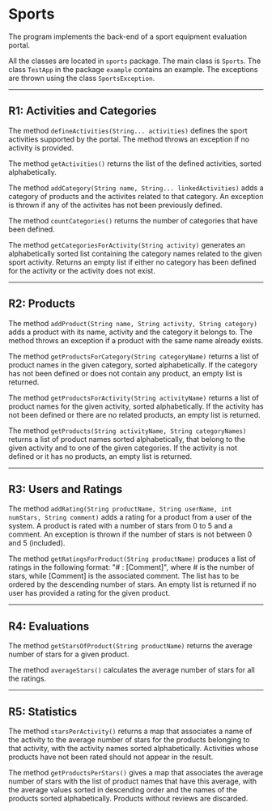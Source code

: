 # Sports

The program implements the back-end of a sport equipment evaluation portal.

All the classes are located in `sports` package. The main class is `Sports`. The class `TestApp` in the package `example` contains an example. The exceptions are thrown using the class `SportsException`.

---

## R1: Activities and Categories
The method `defineActivities(String... activities)` defines the sport activities supported by the portal. The method throws an exception if no activity is provided.

The method `getActivities()` returns the list of the defined activities, sorted alphabetically.

The method `addCategory(String name, String... linkedActivities)` adds a category of products and the activites related to that category. An exception is thrown if any of the activites has not been previously defined.

The method `countCategories()` returns the number of categories that have been defined.

The method `getCategoriesForActivity(String activity)` generates an alphabetically sorted list containing the category names related to the given sport activity. Returns an empty list if either no category has been defined for the activity or the activity does not exist.

---

## R2: Products
The method `addProduct(String name, String activity, String category)` adds a product with its name, activity and the category it belongs to. The method throws an exception if a product with the same name already exists.

The method `getProductsForCategory(String categoryName)` returns a list of product names in the given category, sorted alphabetically. If the category has not been defined or does not contain any product, an empty list is returned.

The method `getProductsForActivity(String activityName)` returns a list of product names for the given activity, sorted alphabetically. If the activity has not been defined or there are no related products, an empty list is returned.

The method `getProducts(String activityName, String categoryNames)` returns a list of product names sorted alphabetically, that belong to the given activity and to one of the given categories. If the activity is not defined or it has no products, an empty list is returned.

---

## R3: Users and Ratings
The method `addRating(String productName, String userName, int numStars, String comment)` adds a rating for a product from a user of the system. A product is rated with a number of stars from 0 to 5 and a comment. An exception is thrown if the number of stars is not between 0 and 5 (included).

The method `getRatingsForProduct(String productName)` produces a list of ratings in the following format: "# : [Comment]", where # is the number of stars, while [Comment] is the associated comment. The list has to be ordered by the descending number of stars. An empty list is returned if no user has provided a rating for the given product.

---

## R4: Evaluations
The method `getStarsOfProduct(String productName)` returns the average number of stars for a given product.

The method `averageStars()` calculates the average number of stars for all the ratings.

---

## R5: Statistics
The method `starsPerActivity()` returns a map that associates a name of the activity to the average number of stars for the products belonging to that activity, with the activity names sorted alphabetically. Activities whose products have not been rated should not appear in the result.

The method `getProductsPerStars()` gives a map that associates the average number of stars with the list of product names that have this average, with the average values sorted in descending order and the names of the products sorted alphabetically. Products without reviews are discarded.
